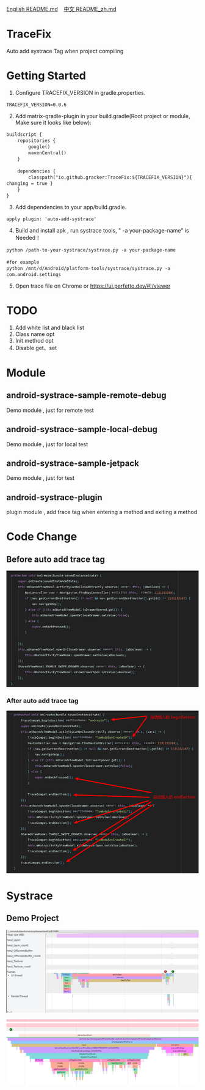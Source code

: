 <p>
<a href="README.md">English README.md</a>&nbsp;&nbsp;&nbsp;
<a href="README_zh.md">中文 README_zh.md</a>
</p>

# TraceFix

Auto add systrace Tag when project compiling

# Getting Started

1. Configure TRACEFIX_VERSION in gradle.properties.

```
TRACEFIX_VERSION=0.0.6
```

2. Add matrix-gradle-plugin in your build.gradle(Root project or module, Make sure it looks like
   below):

```
buildscript {
    repositories {
        google()
        mavenCentral()
    }

    dependencies {
        classpath("io.github.gracker:TraceFix:${TRACEFIX_VERSION}"){ changing = true }
    }
}
```

3. Add dependencies to your app/build.gradle.

```
apply plugin: 'auto-add-systrace'
```

4. Build and install apk , run systrace tools, " -a your-package-name"  is Needed！

```
python /path-to-your-systrace/systrace.py -a your-package-name

#for example
python /mnt/d/Android/platform-tools/systrace/systrace.py -a com.android.settings
```

5. Open trace file on Chrome or https://ui.perfetto.dev/#!/viewer

# TODO

1. Add white list and black list
2. Class name opt
3. Init method opt
4. Disable get、set

# Module

## android-systrace-sample-remote-debug

Demo module , just for remote test

## android-systrace-sample-local-debug

Demo module , just for local test

## android-systrace-sample-jetpack

Demo module , just for test

## android-systrace-plugin

plugin module , add trace tag when entering a method and exiting a method

# Code Change

## Before auto add trace tag

![Demo](/pic/before_trace_tag_add.png)

### After auto add trace tag

![Demo](/pic/after_trace_tag_add.png)

# Systrace

## Demo Project

![Demo](/pic/systrace_demo.png)

![Demo](/pic/systrace_app.png)